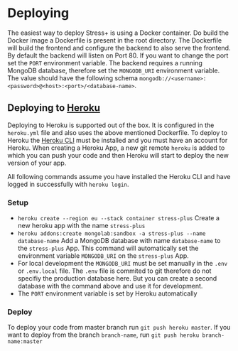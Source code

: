 # Deploying

The easiest way to deploy Stress+ is using a Docker container. Do build the Docker image a Dockerfile is present in the root directory. The Dockerfile will build the frontend and configure the backend to also serve the frontend. By default the backend will listen on Port 80. If you want to change the port set the `PORT` environment variable. The backend requires a running MongoDB database, therefore set the `MONGODB_URI` environment variable. The value should have the following schema `mongodb://<username>:<password>@<host>:<port>/<database-name>`.

## Deploying to [Heroku](https://www.heroku.com/home)
Deploying to Heroku is supported out of the box. It is configured in the `heroku.yml` file and also uses the above mentioned Dockerfile.
To deploy to Heroku the [Heroku CLI](https://devcenter.heroku.com/articles/heroku-cli) must be installed and you must have an account for Heroku.
When creating a Heroku App, a new git remote `heroku` is added to which you can push your code and then Heroku will start to deploy the new version of your app.

All following commands assume you have installed the Heroku CLI and have logged in successfully with `heroku login`.

### Setup
- `heroku create --region eu --stack container stress-plus` Create a new heroku app with the name `stress-plus`
- `heroku addons:create mongolab:sandbox -a stress-plus --name database-name` Add a MongoDB database with name `database-name` to the `stress-plus` App. This command will automatically set the environment variable `MONGODB_URI` on the `stress-plus` App.
- For local development the `MONGODB_URI` must be set manually in the `.env` or `.env.local` file. The `.env` file is commited to git therefore do not specifiy the production database here. But you can create a second database with the command above and use it for development. 
- The `PORT` environment variable is set by Heroku automatically

### Deploy
To deploy your code from master branch run `git push heroku master`. If you want to deploy from the branch `branch-name`, run `git push heroku branch-name:master`
